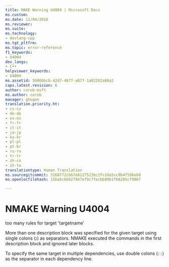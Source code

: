 ```yaml
---
title: MAKE Warning U4004 | Microsoft Docs
ms.custom: 
ms.date: 11/04/2016
ms.reviewer: 
ms.suite: 
ms.technology:
- devlang-cpp
ms.tgt_pltfrm: 
ms.topic: error-reference
f1_keywords:
- U4004
dev_langs:
- C++
helpviewer_keywords:
- U4004
ms.assetid: 5086bbcb-42d7-4677-a877-1a02202a86a2
caps.latest.revision: 6
author: corob-msft
ms.author: corob
manager: ghogen
translation.priority.ht:
- cs-cz
- de-de
- es-es
- fr-fr
- it-it
- ja-jp
- ko-kr
- pl-pl
- pt-br
- ru-ru
- tr-tr
- zh-cn
- zh-tw
translationtype: Human Translation
ms.sourcegitcommit: 3168772cbb7e8127523bc2fc2da5cc9b4f59beb8
ms.openlocfilehash: 15ba5cbb827947ef9c7fecbb80b1f68285cf9967

---
```

# NMAKE Warning U4004
too many rules for target 'targetname'  
  
 More than one description block was specified for the given target using single colons (**:**) as separators. NMAKE executed the commands in the first description block and ignored later blocks.  
  
 To specify the same target in multiple dependencies, use double colons (`::`) as the separator in each dependency line.


<!--HONumber=Jan17_HO1-->


